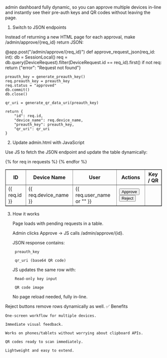 admin dashboard fully dynamic, so you can approve multiple devices in-line and instantly see their pre-auth keys and QR codes without leaving the page.

1. Switch to JSON endpoints

Instead of returning a new HTML page for each approval, make /admin/approve/{req_id} return JSON:

@app.post("/admin/approve/{req_id}")
def approve_request_json(req_id: int):
    db = SessionLocal()
    req = db.query(DeviceRequest).filter(DeviceRequest.id == req_id).first()
    if not req:
        return {"error": "Request not found"}
    
    preauth_key = generate_preauth_key()
    req.preauth_key = preauth_key
    req.status = "approved"
    db.commit()
    db.close()
    
    qr_uri = generate_qr_data_uri(preauth_key)
    
    return {
        "id": req.id,
        "device_name": req.device_name,
        "preauth_key": preauth_key,
        "qr_uri": qr_uri
    }

2. Update admin.html with JavaScript

Use JS to fetch the JSON endpoint and update the table dynamically:

<table border="1" id="requests-table">
<tr>
    <th>ID</th><th>Device Name</th><th>User</th><th>Actions</th><th>Key / QR</th>
</tr>
{% for req in requests %}
<tr data-id="{{ req.id }}">
    <td>{{ req.id }}</td>
    <td>{{ req.device_name }}</td>
    <td>{{ req.user_name or "" }}</td>
    <td>
        <button class="approve-btn">Approve</button>
        <button class="reject-btn">Reject</button>
    </td>
    <td class="key-cell"></td>
</tr>
{% endfor %}
</table>

<script>
document.querySelectorAll(".approve-btn").forEach(btn => {
    btn.addEventListener("click", async (e) => {
        const row = e.target.closest("tr");
        const id = row.dataset.id;
        const resp = await fetch(`/admin/approve/${id}`, {method: 'POST'});
        const data = await resp.json();
        if (data.error) {
            alert(data.error);
            return;
        }
        const keyCell = row.querySelector(".key-cell");
        keyCell.innerHTML = `
            <input type="text" readonly value="${data.preauth_key}" style="width:250px;">
            <img src="${data.qr_uri}" alt="QR Code" width="100">
        `;
    });
});

document.querySelectorAll(".reject-btn").forEach(btn => {
    btn.addEventListener("click", async (e) => {
        const row = e.target.closest("tr");
        const id = row.dataset.id;
        await fetch(`/admin/reject/${id}`, {method: 'POST'});
        row.remove();
    });
});
</script>

3. How it works

    Page loads with pending requests in a table.

    Admin clicks Approve → JS calls /admin/approve/{id}.

    JSON response contains:

        preauth_key

        qr_uri (base64 QR code)

    JS updates the same row with:

        Read-only key input

        QR code image

    No page reload needed, fully in-line.

Reject buttons remove rows dynamically as well.
✅ Benefits

    One-screen workflow for multiple devices.

    Immediate visual feedback.

    Works on phones/tablets without worrying about clipboard APIs.

    QR codes ready to scan immediately.

    Lightweight and easy to extend.